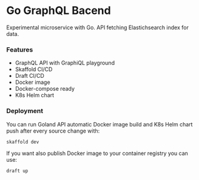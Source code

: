 # Go GraphQL Bacend
Experimental microservice with Go. API fetching Elastichsearch index for data.

### Features
 - GraphQL API with GraphiQL playground
 - Skaffold CI/CD
 - Draft CI/CD
 - Docker image
 - Docker-compose ready
 - K8s Helm chart

### Deployment

You can run Goland API automatic Docker image build and K8s Helm chart push after every source change with:

```sh
skaffold dev
```

If you want also publish Docker image to your container registry you can use:

```sh
draft up
```
